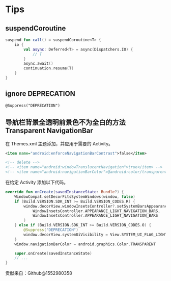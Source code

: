 # Tips

## suspendCoroutine

```kt
suspend fun call() = suspendCoroutine<T> {
    io {
        val async: Deferred<T> = async(Dispatchers.IO) {
            // T
        }
        async.await()
        continuation.resume(T)
    }
}
```

## ignore DEPRECATION

```
@Suppress("DEPRECATION")
```

## 导航栏背景全透明前景色不为全白的方法 Transparent NavigationBar

在 Themes.xml 主题添加，并应用于需要的 Activity。

```xml
<item name="android:enforceNavigationBarContrast">false</item>

<!-- delete -->
<!-- <item name="android:windowTranslucentNavigation">true</item> -->
<!-- <item name="android:navigationBarColor">@android:color/transparent</item> -->
```

在给定 Activity 添加以下代码。

```kt
override fun onCreate(savedInstanceState: Bundle?) {
    WindowCompat.setDecorFitsSystemWindows(window, false)
    if (Build.VERSION.SDK_INT >= Build.VERSION_CODES.R) {
        window.decorView.windowInsetsController?.setSystemBarsAppearance(
            WindowInsetsController.APPEARANCE_LIGHT_NAVIGATION_BARS,
            WindowInsetsController.APPEARANCE_LIGHT_NAVIGATION_BARS
        )
    } else if (Build.VERSION.SDK_INT >= Build.VERSION_CODES.O) {
        @Suppress("DEPRECATION")
        window.decorView.systemUiVisibility = View.SYSTEM_UI_FLAG_LIGHT_NAVIGATION_BAR or window.decorView.systemUiVisibility
    }
    window.navigationBarColor = android.graphics.Color.TRANSPARENT

    super.onCreate(savedInstanceState)
    // ...
}
```

贡献来自：Github@1552980358

